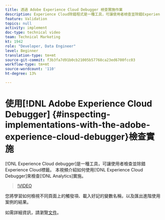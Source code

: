 ```yaml
---
title: 透過 Adobe Experience Cloud Debugger 檢查實施作業
description: Experience Cloud除錯程式是一種工具，可讓使用者檢查並除錯Experience Cloud標籤。 此影片介紹如何使用Experience Cloud Debugger來檢查Analytics實作。
feature: Validation
topics: null
activity: implement
doc-type: technical video
team: Technical Marketing
kt: 1942
role: "Developer, Data Engineer"
level: Beginner
translation-type: tm+mt
source-git-commit: f3b3fa7d91b0cb21005b57768ca23ed6700fcc03
workflow-type: tm+mt
source-wordcount: '110'
ht-degree: 13%

---
```



# 使用[!DNL Adobe Experience Cloud Debugger] {#inspecting-implementations-with-the-adobe-experience-cloud-debugger}檢查實施

[!DNL Experience Cloud debugger]是一種工具，可讓使用者檢查並除錯Experience Cloud標籤。 本視頻介紹如何使用[!DNL Experience Cloud Debugger]來檢查[!DNL Analytics]實施。

>[!VIDEO](https://video.tv.adobe.com/v/23878/?quality=12)

您將學習如何檢視不同頁面上的觸發項、載入好記的變數名稱，以及匯出進階使用案例的結果。

如需詳細資訊，請瀏覽[文件](https://marketing.adobe.com/resources/help/en_US/experience-cloud-debugger/experience-cloud-debugger.html)。
